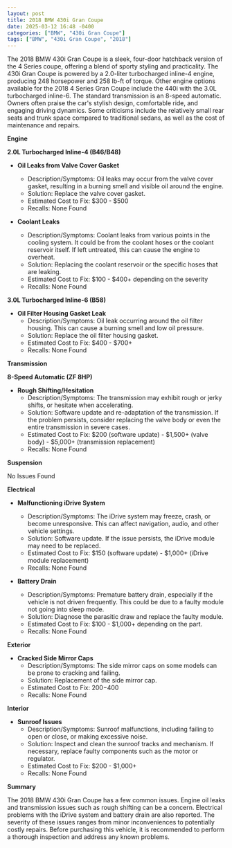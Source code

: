 ```yaml
---
layout: post
title: 2018 BMW 430i Gran Coupe
date: 2025-03-12 16:48 -0400
categories: ["BMW", "430i Gran Coupe"]
tags: ["BMW", "430i Gran Coupe", "2018"]
---
```

The 2018 BMW 430i Gran Coupe is a sleek, four-door hatchback version of the 4 Series coupe, offering a blend of sporty styling and practicality. The 430i Gran Coupe is powered by a 2.0-liter turbocharged inline-4 engine, producing 248 horsepower and 258 lb-ft of torque. Other engine options available for the 2018 4 Series Gran Coupe include the 440i with the 3.0L turbocharged inline-6. The standard transmission is an 8-speed automatic. Owners often praise the car's stylish design, comfortable ride, and engaging driving dynamics. Some criticisms include the relatively small rear seats and trunk space compared to traditional sedans, as well as the cost of maintenance and repairs.

**Engine**

**2.0L Turbocharged Inline-4 (B46/B48)**

* **Oil Leaks from Valve Cover Gasket**
    * Description/Symptoms: Oil leaks may occur from the valve cover gasket, resulting in a burning smell and visible oil around the engine.
    * Solution: Replace the valve cover gasket.
    * Estimated Cost to Fix: $300 - $500
    * Recalls: None Found

* **Coolant Leaks**
    * Description/Symptoms: Coolant leaks from various points in the cooling system. It could be from the coolant hoses or the coolant reservoir itself. If left untreated, this can cause the engine to overheat.
    * Solution: Replacing the coolant reservoir or the specific hoses that are leaking.
    * Estimated Cost to Fix: $100 - $400+ depending on the severity
    * Recalls: None Found

**3.0L Turbocharged Inline-6 (B58)**

* **Oil Filter Housing Gasket Leak**
    * Description/Symptoms: Oil leak occurring around the oil filter housing. This can cause a burning smell and low oil pressure.
    * Solution: Replace the oil filter housing gasket.
    * Estimated Cost to Fix: $400 - $700+
    * Recalls: None Found

**Transmission**

**8-Speed Automatic (ZF 8HP)**

* **Rough Shifting/Hesitation**
    * Description/Symptoms: The transmission may exhibit rough or jerky shifts, or hesitate when accelerating.
    * Solution: Software update and re-adaptation of the transmission. If the problem persists, consider replacing the valve body or even the entire transmission in severe cases.
    * Estimated Cost to Fix: $200 (software update) - $1,500+ (valve body) - $5,000+ (transmission replacement)
    * Recalls: None Found

**Suspension**

No Issues Found

**Electrical**

* **Malfunctioning iDrive System**
    * Description/Symptoms: The iDrive system may freeze, crash, or become unresponsive. This can affect navigation, audio, and other vehicle settings.
    * Solution: Software update. If the issue persists, the iDrive module may need to be replaced.
    * Estimated Cost to Fix: $150 (software update) - $1,000+ (iDrive module replacement)
    * Recalls: None Found

* **Battery Drain**
    * Description/Symptoms: Premature battery drain, especially if the vehicle is not driven frequently. This could be due to a faulty module not going into sleep mode.
    * Solution: Diagnose the parasitic draw and replace the faulty module.
    * Estimated Cost to Fix: $100 - $1,000+ depending on the part.
    * Recalls: None Found

**Exterior**

* **Cracked Side Mirror Caps**
    * Description/Symptoms: The side mirror caps on some models can be prone to cracking and failing.
    * Solution: Replacement of the side mirror cap.
    * Estimated Cost to Fix: $200-$400
    * Recalls: None Found

**Interior**

* **Sunroof Issues**
    * Description/Symptoms: Sunroof malfunctions, including failing to open or close, or making excessive noise.
    * Solution: Inspect and clean the sunroof tracks and mechanism. If necessary, replace faulty components such as the motor or regulator.
    * Estimated Cost to Fix: $200 - $1,000+
    * Recalls: None Found

**Summary**

The 2018 BMW 430i Gran Coupe has a few common issues. Engine oil leaks and transmission issues such as rough shifting can be a concern. Electrical problems with the iDrive system and battery drain are also reported. The severity of these issues ranges from minor inconveniences to potentially costly repairs. Before purchasing this vehicle, it is recommended to perform a thorough inspection and address any known problems.



